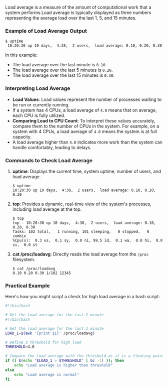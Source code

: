 Load average is a measure of the amount of computational work that a system performs.Load average is typically displayed as three numbers representing the average load over the last 1, 5, and 15 minutes.

### Example of Load Average Output

```shell
$ uptime
 10:20:30 up 10 days,  4:38,  2 users,  load average: 0.10, 0.20, 0.30
```

In this example:
- The load average over the last minute is `0.10`.
- The load average over the last 5 minutes is `0.20`.
- The load average over the last 15 minutes is `0.30`.

### Interpreting Load Average

- **Load Values**: Load values represent the number of processes waiting to be run or currently running. 
- If a system has 4 CPUs, a load average of `4.0` means that on average, each CPU is fully utilized.
- **Comparing Load to CPU Count**: To interpret these values accurately, compare them to the number of CPUs in the system. For example, on a system with 4 CPUs, a load average of `4.0` means the system is at full capacity. 
- A load average higher than `4.0` indicates more work than the system can handle comfortably, leading to delays.

### Commands to Check Load Average

1. **uptime**: Displays the current time, system uptime, number of users, and load average.
   ```shell
   $ uptime
   10:20:30 up 10 days,  4:38,  2 users,  load average: 0.10, 0.20, 0.30
   ```

2. **top**: Provides a dynamic, real-time view of the system's processes, including load average at the top.
   ```shell
   $ top
   top - 10:20:30 up 10 days,  4:38,  2 users,  load average: 0.10, 0.20, 0.30
   Tasks: 102 total,   1 running, 101 sleeping,   0 stopped,   0 zombie
   %Cpu(s):  0.3 us,  0.1 sy,  0.0 ni, 99.5 id,  0.1 wa,  0.0 hi,  0.0 si,  0.0 st
   ```

3. **cat /proc/loadavg**: Directly reads the load average from the `/proc` filesystem.
   ```shell
   $ cat /proc/loadavg
   0.10 0.20 0.30 1/102 12345
   ```

### Practical Example

Here's how you might script a check for high load average in a bash script:

```bash
#!/bin/bash

# Get the load average for the last 1 minute
#!/bin/bash

# Get the load average for the last 1 minute
LOAD_1=$(awk '{print $1}' /proc/loadavg)

# Define a threshold for high load
THRESHOLD=4.0

# Compare the load average with the threshold as it is a floating point number
if (( $(echo "$LOAD_1 > $THRESHOLD" | bc -l) )); then 
    echo "Load average is higher than threshold"
else 
    echo "Load average is normal"
fi

```

